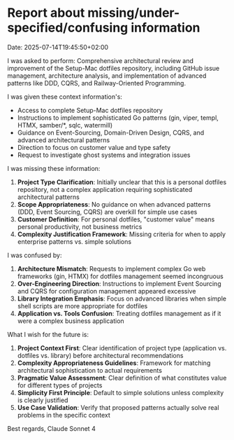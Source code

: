 # Report about missing/under-specified/confusing information

Date: 2025-07-14T19:45:50+02:00

I was asked to perform:
Comprehensive architectural review and improvement of the Setup-Mac dotfiles repository, including GitHub issue management, architecture analysis, and implementation of advanced patterns like DDD, CQRS, and Railway-Oriented Programming.

I was given these context information's:
- Access to complete Setup-Mac dotfiles repository
- Instructions to implement sophisticated Go patterns (gin, viper, templ, HTMX, samber/*, sqlc, watermill)
- Guidance on Event-Sourcing, Domain-Driven Design, CQRS, and advanced architectural patterns
- Direction to focus on customer value and type safety
- Request to investigate ghost systems and integration issues

I was missing these information:
1. **Project Type Clarification**: Initially unclear that this is a personal dotfiles repository, not a complex application requiring sophisticated architectural patterns
2. **Scope Appropriateness**: No guidance on when advanced patterns (DDD, Event Sourcing, CQRS) are overkill for simple use cases
3. **Customer Definition**: For personal dotfiles, "customer value" means personal productivity, not business metrics
4. **Complexity Justification Framework**: Missing criteria for when to apply enterprise patterns vs. simple solutions

I was confused by:
1. **Architecture Mismatch**: Requests to implement complex Go web frameworks (gin, HTMX) for dotfiles management seemed incongruous
2. **Over-Engineering Direction**: Instructions to implement Event Sourcing and CQRS for configuration management appeared excessive
3. **Library Integration Emphasis**: Focus on advanced libraries when simple shell scripts are more appropriate for dotfiles
4. **Application vs. Tools Confusion**: Treating dotfiles management as if it were a complex business application

What I wish for the future is:
1. **Project Context First**: Clear identification of project type (application vs. dotfiles vs. library) before architectural recommendations
2. **Complexity Appropriateness Guidelines**: Framework for matching architectural sophistication to actual requirements
3. **Pragmatic Value Assessment**: Clear definition of what constitutes value for different types of projects
4. **Simplicity First Principle**: Default to simple solutions unless complexity is clearly justified
5. **Use Case Validation**: Verify that proposed patterns actually solve real problems in the specific context

Best regards,
Claude Sonnet 4